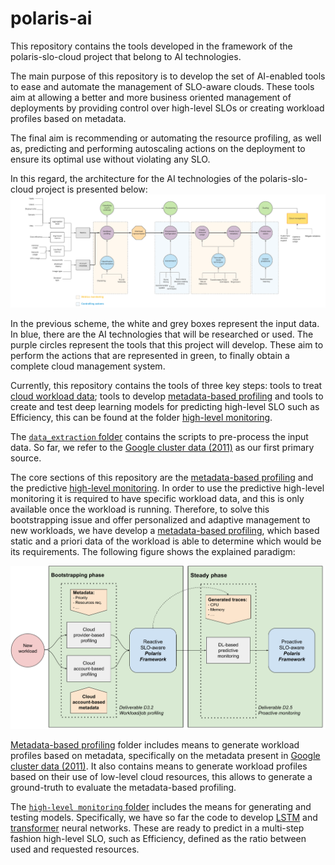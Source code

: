 # polaris-ai

This repository contains the tools developed in the framework of the polaris-slo-cloud project that belong to AI technologies.  

The main purpose of this repository is to develop the set of AI-enabled tools to ease and automate the management of SLO-aware clouds. These tools aim at allowing a better and more business oriented management of deployments by providing control over high-level SLOs or creating workload profiles based on metadata.  

The final aim is recommending or automating the resource profiling, as well as, predicting and performing autoscaling actions on the deployment to ensure its optimal use without violating any SLO.  

In this regard, the architecture for the AI technologies of the polaris-slo-cloud project is presented below:
![polaris-ai architecture](https://raw.githubusercontent.com/vikcas/figures/main/Polaris-ai_architecture_scheme.png)

In the previous scheme, the white and grey boxes represent the input data. In blue, there are the AI technologies that will be researched or used. The purple circles represent the tools that this project will develop. These aim to perform the actions that are represented in green, to finally obtain a complete cloud management system.

Currently, this repository contains the tools of three key steps: tools to treat [cloud workload data](./data_extraction); tools to develop [metadata-based profiling](./profiling) and tools to create and test deep learning models for predicting high-level SLO such as Efficiency, this can be found at the folder [high-level monitoring](./predictive_monitoring).

The [`data_extraction` folder](./data_extraction) contains the scripts to pre-process the input data. So far, we refer to the [Google cluster data (2011)](https://research.google/tools/datasets/cluster-workload-traces/) as our first primary source.

The core sections of this repository are the [metadata-based profiling](./profiling) and the predictive [high-level monitoring](./predictive_monitoring). In order to use the predictive high-level monitoring it is required to have specific workload data, and this is only available once the workload is running. Therefore, to solve this bootstrapping issue and offer personalized and adaptive management to new workloads, we have develop a [metadata-based profiling](./profiling), which based static and a priori data of the workload is able to determine which would be its requirements. The following figure shows the explained paradigm:

![polaris-ai overview](https://raw.githubusercontent.com/vikcas/figures/main/Polaris%20AI%20overview.png)

[Metadata-based profiling](./profiling) folder includes means to generate workload profiles based on metadata, specifically on the metadata present in [Google cluster data (2011)](https://research.google/tools/datasets/cluster-workload-traces/). It also contains means to generate workload profiles based on their use of low-level cloud resources, this allows to generate a ground-truth to evaluate the metadata-based profiling.

The [`high-level monitoring` folder](./predictive_monitoring) includes the means for generating and testing models. Specifically, we have so far the code to develop [LSTM](./predictive_monitoring/lstm_approach) and [transformer](./predictive_monitoring/transformer_approach) neural networks. These are ready to predict in a multi-step fashion high-level SLO, such as Efficiency, defined as the ratio between used and requested resources. 
